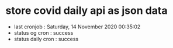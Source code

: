 # store covid daily api as json data

- last cronjob : Saturday, 14 November 2020 00:35:02
- status og cron : success
- status daily cron : success
      
      